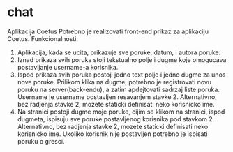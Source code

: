 # chat
Aplikacija Coetus
Potrebno je realizovati front-end prikaz za aplikaciju Coetus. Funkcionalnosti:
1. Aplikacija, kada se ucita, prikazuje sve poruke, datum, i autora poruke.
2. Iznad prikaza svih poruka stoji tekstualno polje i dugme koje omogucava postavljanje
username-a korisnika.
3. Ispod prikaza svih poruka postoji jedno text polje i jedno dugme za unos nove poruke.
Prilikom klika na dugme, potrebno je registrovati novu poruku na server(back-endu), a
zatim apdejtovati sadrzaj liste poruka.
Username je username postavljen resavanjem stavke 2. Alternativno, bez radjenja
stavke 2, mozete staticki definisati neko korisnicko ime.
4. Na stranici postoji dugme moje poruke, cijim se klikom na stranici, ispod dugmeta, ispisuju
sve poruke postavljenog korisnika pod stavkom 2. Alternativno, bez radjenja stavke 2,
mozete staticki definisati neko korisnicko ime.
Ukoliko korisnik nije postavljen potrebno je ispisati poruku o gresci.
